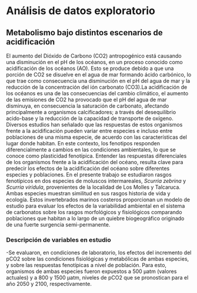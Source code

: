 # Análisis de datos exploratorio

## Metabolismo bajo distintos escenarios de acidificación
El aumento del Dióxido de Carbono (CO2) antropogénico está causando una disminución en el pH de los océanos, en un proceso conocido como acidificación de los océanos (AO). Esto se produce debido a que una porción de CO2 se disuelve en el agua de mar formando ácido carbónico, lo que trae como consecuencia una disminución en el pH del agua de mar y la reducción de la concentración del ión carbonato (CO3).La acidificación de los océanos es una de las consecuencias del cambio climático, el aumento de las emisiones de CO2 ha provocado que el pH del agua de mar disminuya, en consecuencia la saturación de carbonato, afectando principalmente a organismos calcificadores; a través del desequilibrio acido-base y la reducción de la capacidad de transporte de oxígeno.
Diversos estudios han señalado que las respuestas de estos organismos frente a la acidificación pueden variar entre especies e incluso entre poblaciones de una misma especie, de acuerdo con las características del lugar donde habitan. En este contexto, los fenotipos responden diferencialmente a cambios en las condiciones ambientales, lo que se conoce como plasticidad fenotípica. Entender las respuestas diferenciales de los organismos frente a la acidificación del océano, resulta clave para predecir los efectos de la acidificación del océano sobre diferentes especies y poblaciones.
En el presente trabajo se estudiaron rasgos fenotípicos en dos especies de moluscos intermareales, _Scurria zebrina_ y _Scurria viridula_, provenientes de la localidad de Los Molles y Talcaruca. Ambas especies muestran similitud en sus rasgos historia de vida y ecología. Estos invertebrados marinos costeros proporcionan un modelo de estudio para evaluar los efectos de la variabilidad ambiental en el sistema de carbonatos sobre los rasgos morfológicos y fisiológicos comparando poblaciones que habitan a lo largo de un quiebre biogeográfico originado de una fuerte surgencia semi-permanente.
### Descripción de variables en estudio
-Se evaluaron, en condiciones de laboratorio, los efectos del incremento del pCO2 sobre las condiciones fisiológicas y metabólicas de ambas especies, y sobre las respuestas fenotípicas a nivel de población. Para esto, organismos de ambas especies fueron expuestos a 500 µatm (valores actuales) y a 800 y 1500 µatm, niveles de pCO2 que se pronostican para el año 2050 y 2100, respectivamente. 
